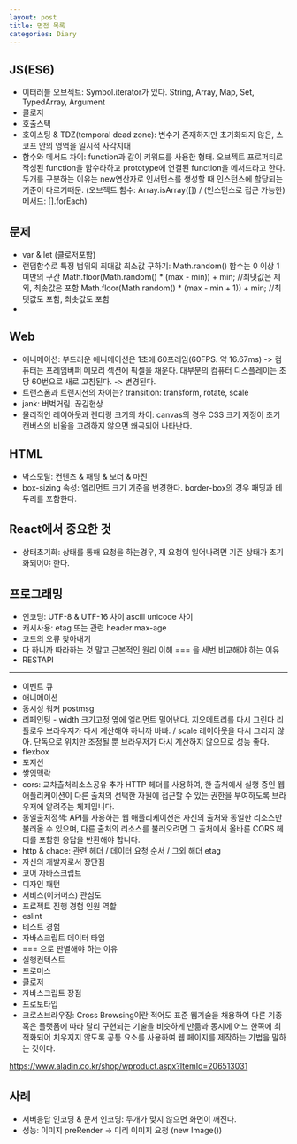 ```yaml
---
layout: post
title: 면접 목록
categories: Diary
---
```


## JS(ES6)

- 이터러블 오브젝트: Symbol.iterator가 있다. String, Array, Map, Set, TypedArray, Argument
- 클로저
- 호출스택
- 호이스팅 & TDZ(temporal dead zone): 변수가 존재하지만 초기화되지 않은, 스코프 안의 영역을 일시적 사각지대
- 함수와 메서드 차이: function과 같이 키워드를 사용한 형태. 오브젝트 프로퍼티로 작성된 function을 함수라하고 prototype에 연결된 function을 메서드라고 한다. 두개를 구분하는 이유는 new연산자로 인서턴스를 생성할 때 인스턴스에 할당되는 기준이 다르기때문. (오브젝트 함수: Array.isArray([]) / (인스턴스로 접근 가능한)메서드: [].forEach)

## 문제
- var & let (클로저포함)
- 랜덤함수로 특정 범위의 최대값 최소값 구하기: Math.random() 함수는 0 이상 1 미만의 구간 
Math.floor(Math.random() * (max - min)) + min; //최댓값은 제외, 최솟값은 포함
Math.floor(Math.random() * (max - min + 1)) + min; //최댓값도 포함, 최솟값도 포함
- 

## Web

- 애니메이션: 부드러운 애니메이션은 1초에 60프레임(60FPS. 약 16.67ms) -> 컴퓨터는 프레임버퍼 메모리 섹션에 픽셀을 채운다. 대부분의 컴퓨터 디스플레이는 초당 60번으로 새로 고침된다. -> 변경된다.
- 트랜스폼과 트랜지션의 차이는? transition: transform, rotate, scale
- jank: 버벅거림. 끊김현상
- 물리적인 레이아웃과 렌더링 크기의 차이: canvas의 경우 CSS 크기 지정이 초기 캔버스의 비율을 고려하지 않으면 왜곡되어 나타난다.

## HTML
- 박스모달: 컨텐츠 & 패딩 & 보더 & 마진
- box-sizing 속성: 엘리먼트 크기 기준을 변경한다. border-box의 경우 패딩과 테두리를 포함한다.


## React에서 중요한 것

- 상태초기화: 상태를 통해 요청을 하는경우, 재 요청이 일어나려면 기존 상태가 초기화되어야 한다.

## 프로그래밍
- 인코딩: UTF-8 & UTF-16 차이 ascill unicode 차이
- 캐시사용: etag 또는 관련 header max-age
- 코드의 오류 찾아내기
- 다 하니까 따라하는 것 말고 근본적인 원리 이해 === 을 세번 비교해야 하는 이유
- RESTAPI


----


- 이벤트 큐
- 애니메이션
- 동시성 워커 postmsg
- 리페인팅 - width 크기고정 옆에 엘리먼트 밀어낸다. 지오메트리를 다시 그린다 리플로우 브라우저가 다시 계산해야 하니까 바빠. / scale 레이아웃을 다시 그리지 않아. 단독으로 위치만 조정될 뿐 브라우저가 다시 계산하지 않으므로 성능 좋다.
- flexbox
- 포지션
- 쌓임맥락
- cors: 교차출처리소스공유 추가 HTTP 헤더를 사용하여, 한 출처에서 실행 중인 웹 애플리케이션이 다른 출처의 선택한 자원에 접근할 수 있는 권한을 부여하도록 브라우저에 알려주는 체제입니다.
- 동일출처정책: API를 사용하는 웹 애플리케이션은 자신의 출처와 동일한 리소스만 불러올 수 있으며, 다른 출처의 리소스를 불러오려면 그 출처에서 올바른 CORS 헤더를 포함한 응답을 반환해야 합니다.
- http & chace: 관련 헤더 / 데이터 요청 순서 / 그외 해더 etag
- 자신의 개발자로서 장단점
- 코어 자바스크립트
- 디자인 패턴
- 서비스(이커머스) 관심도
- 프로젝트 진행 경험 인원 역할
- eslint
- 테스트 경험
- 자바스크립트 데이터 타입
- === 으로 판별해야 하는 이유
- 실행컨텍스트
- 프로미스
- 클로저
- 자바스크립트 장점
- 프로토타입
- 크로스브라우징: Cross Browsing이란 적어도 표준 웹기술을 채용하여 다른 기종 혹은 플랫폼에 따라 달리 구현되는 기술을 비슷하게 만듦과 동시에 어느 한쪽에 최적화되어 치우지지 않도록 공통 요소를 사용하여 웹 페이지를 제작하는 기법을 말하는 것이다.

https://www.aladin.co.kr/shop/wproduct.aspx?ItemId=206513031



## 사례

- 서버응답 인코딩 & 문서 인코딩: 두개가 맞지 않으면 화면이 깨진다.
- 성능: 이미지 preRender -> 미리 이미지 요청 (new Image())